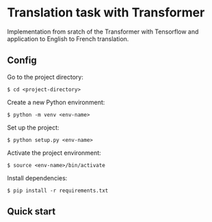 # Translation task with Transformer
Implementation from sratch of the Transformer with Tensorflow and application to English to French translation.

## Config
Go to the project directory:
````
$ cd <project-directory>
````
Create a new Python environment:
````
$ python -m venv <env-name>
````
Set up the project:
````
$ python setup.py <env-name>
````
Activate the project environment:
````
$ source <env-name>/bin/activate
````

Install dependencies:
````
$ pip install -r requirements.txt
````

## Quick start

